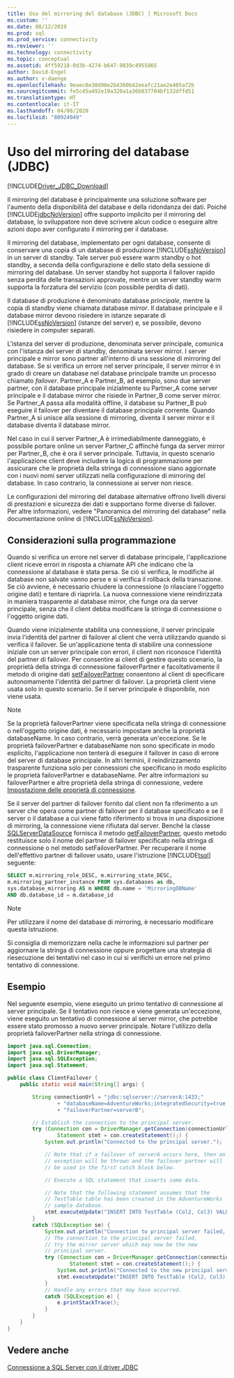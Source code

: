 ```yaml
---
title: Uso del mirroring del database (JDBC) | Microsoft Docs
ms.custom: ''
ms.date: 08/12/2019
ms.prod: sql
ms.prod_service: connectivity
ms.reviewer: ''
ms.technology: connectivity
ms.topic: conceptual
ms.assetid: 4ff59218-0d3b-4274-b647-9839c4955865
author: David-Engel
ms.author: v-daenge
ms.openlocfilehash: 9eaec8e30d96e2b4360b42eeafc21ae2e405a72b
ms.sourcegitcommit: fe5c45a492e19a320a1a36b037704bf132dffd51
ms.translationtype: HT
ms.contentlocale: it-IT
ms.lasthandoff: 04/08/2020
ms.locfileid: "80924049"
---
```

# <a name="using-database-mirroring-jdbc"></a>Uso del mirroring del database (JDBC)

[!INCLUDE[Driver_JDBC_Download](../../includes/driver_jdbc_download.md)]

Il mirroring del database è principalmente una soluzione software per l'aumento della disponibilità del database e della ridondanza dei dati. Poiché [!INCLUDE[jdbcNoVersion](../../includes/jdbcnoversion_md.md)] offre supporto implicito per il mirroring del database, lo sviluppatore non deve scrivere alcun codice o eseguire altre azioni dopo aver configurato il mirroring per il database.

Il mirroring del database, implementato per ogni database, consente di conservare una copia di un database di produzione [!INCLUDE[ssNoVersion](../../includes/ssnoversion-md.md)] in un server di standby. Tale server può essere warm standby o hot standby, a seconda della configurazione e dello stato della sessione di mirroring del database. Un server standby hot supporta il failover rapido senza perdita delle transazioni approvate, mentre un server standby warm supporta la forzatura del servizio (con possibile perdita di dati).

Il database di produzione è denominato database _principale_, mentre la copia di standby viene chiamata database _mirror_. Il database principale e il database mirror devono risiedere in istanze separate di [!INCLUDE[ssNoVersion](../../includes/ssnoversion-md.md)] (istanze del server) e, se possibile, devono risiedere in computer separati.

L'istanza del server di produzione, denominata server principale, comunica con l'istanza del server di standby, denominata server mirror. I server principale e mirror sono partner all'interno di una sessione di mirroring del database. Se si verifica un errore nel server principale, il server mirror è in grado di creare un database nel database principale tramite un processo chiamato _failover_. Partner_A e Partner_B, ad esempio, sono due server partner, con il database principale inizialmente su Partner_A come server principale e il database mirror che risiede in Partner_B come server mirror. Se Partner_A passa alla modalità offline, il database su Partner_B può eseguire il failover per diventare il database principale corrente. Quando Partner_A si unisce alla sessione di mirroring, diventa il server mirror e il database diventa il database mirror.

Nel caso in cui il server Partner_A è irrimediabilmente danneggiato, è possibile portare online un server Partner_C affinché funga da server mirror per Partner_B, che è ora il server principale. Tuttavia, in questo scenario l'applicazione client deve includere la logica di programmazione per assicurare che le proprietà della stringa di connessione siano aggiornate con i nuovi nomi server utilizzati nella configurazione di mirroring del database. In caso contrario, la connessione ai server non riesce.

Le configurazioni del mirroring del database alternative offrono livelli diversi di prestazioni e sicurezza dei dati e supportano forme diverse di failover. Per altre informazioni, vedere "Panoramica del mirroring del database" nella documentazione online di [!INCLUDE[ssNoVersion](../../includes/ssnoversion-md.md)].

## <a name="programming-considerations"></a>Considerazioni sulla programmazione

Quando si verifica un errore nel server di database principale, l'applicazione client riceve errori in risposta a chiamate API che indicano che la connessione al database è stata persa. Se ciò si verifica, le modifiche al database non salvate vanno perse e si verifica il rollback della transazione. Se ciò avviene, è necessario chiudere la connessione (o rilasciare l'oggetto origine dati) e tentare di riaprirla. La nuova connessione viene reindirizzata in maniera trasparente al database mirror, che funge ora da server principale, senza che il client debba modificare la stringa di connessione o l'oggetto origine dati.

Quando viene inizialmente stabilita una connessione, il server principale invia l'identità del partner di failover al client che verrà utilizzando quando si verifica il failover. Se un'applicazione tenta di stabilire una connessione iniziale con un server principale con errori, il client non riconosce l'identità del partner di failover. Per consentire ai client di gestire questo scenario, la proprietà della stringa di connessione failoverPartner e facoltativamente il metodo di origine dati [setFailoverPartner](../../connect/jdbc/reference/setfailoverpartner-method-sqlserverdatasource.md) consentono al client di specificare autonomamente l'identità del partner di failover. La proprietà client viene usata solo in questo scenario. Se il server principale è disponibile, non viene usata.

> [!NOTE]  
> Se la proprietà failoverPartner viene specificata nella stringa di connessione o nell'oggetto origine dati, è necessario impostare anche la proprietà databaseName. In caso contrario, verrà generata un'eccezione. Se le proprietà failoverPartner e databaseName non sono specificate in modo esplicito, l'applicazione non tenterà di eseguire il failover in caso di errore del server di database principale. In altri termini, il reindirizzamento trasparente funziona solo per connessioni che specificano in modo esplicito le proprietà failoverPartner e databaseName. Per altre informazioni su failoverPartner e altre proprietà della stringa di connessione, vedere [Impostazione delle proprietà di connessione](../../connect/jdbc/setting-the-connection-properties.md).

Se il server del partner di failover fornito dal client non fa riferimento a un server che opera come partner di failover per il database specificato e se il server o il database a cui viene fatto riferimento si trova in una disposizione di mirroring, la connessione viene rifiutata dal server. Benché la classe [SQLServerDataSource](../../connect/jdbc/reference/sqlserverdatasource-class.md) fornisca il metodo [getFailoverPartner](../../connect/jdbc/reference/getfailoverpartner-method-sqlserverdatasource.md), questo metodo restituisce solo il nome del partner di failover specificato nella stringa di connessione o nel metodo setFailoverPartner. Per recuperare il nome dell'effettivo partner di failover usato, usare l'istruzione [!INCLUDE[tsql](../../includes/tsql-md.md)] seguente:

```sql
SELECT m.mirroring_role_DESC, m.mirroring_state_DESC,  
m.mirroring_partner_instance FROM sys.databases as db,  
sys.database_mirroring AS m WHERE db.name = 'MirroringDBName'  
AND db.database_id = m.database_id  
```

> [!NOTE]  
> Per utilizzare il nome del database di mirroring, è necessario modificare questa istruzione.

Si consiglia di memorizzare nella cache le informazioni sul partner per aggiornare la stringa di connessione oppure progettare una strategia di riesecuzione dei tentativi nel caso in cui si verifichi un errore nel primo tentativo di connessione.

## <a name="example"></a>Esempio

Nel seguente esempio, viene eseguito un primo tentativo di connessione al server principale. Se il tentativo non riesce e viene generata un'eccezione, viene eseguito un tentativo di connessione al server mirror, che potrebbe essere stato promosso a nuovo server principale. Notare l'utilizzo della proprietà failoverPartner nella stringa di connessione.

```java
import java.sql.Connection;
import java.sql.DriverManager;
import java.sql.SQLException;
import java.sql.Statement;

public class ClientFailover {
    public static void main(String[] args) {

        String connectionUrl = "jdbc:sqlserver://serverA:1433;"
                + "databaseName=AdventureWorks;integratedSecurity=true;"
                + "failoverPartner=serverB";

        // Establish the connection to the principal server.
        try (Connection con = DriverManager.getConnection(connectionUrl);
                Statement stmt = con.createStatement();) {
            System.out.println("Connected to the principal server.");

            // Note that if a failover of serverA occurs here, then an
            // exception will be thrown and the failover partner will
            // be used in the first catch block below.

            // Execute a SQL statement that inserts some data.

            // Note that the following statement assumes that the
            // TestTable table has been created in the AdventureWorks
            // sample database.
            stmt.executeUpdate("INSERT INTO TestTable (Col2, Col3) VALUES ('a', 10)");
        }
        catch (SQLException se) {
            System.out.println("Connection to principal server failed, " + "trying the mirror server.");
            // The connection to the principal server failed,
            // try the mirror server which may now be the new
            // principal server.
            try (Connection con = DriverManager.getConnection(connectionUrl);
                    Statement stmt = con.createStatement();) {
                System.out.println("Connected to the new principal server.");
                stmt.executeUpdate("INSERT INTO TestTable (Col2, Col3) VALUES ('a', 10)");
            }
            // Handle any errors that may have occurred.
            catch (SQLException e) {
                e.printStackTrace();
            }
        }
    }
}
```

## <a name="see-also"></a>Vedere anche

[Connessione a SQL Server con il driver JDBC](../../connect/jdbc/connecting-to-sql-server-with-the-jdbc-driver.md)
